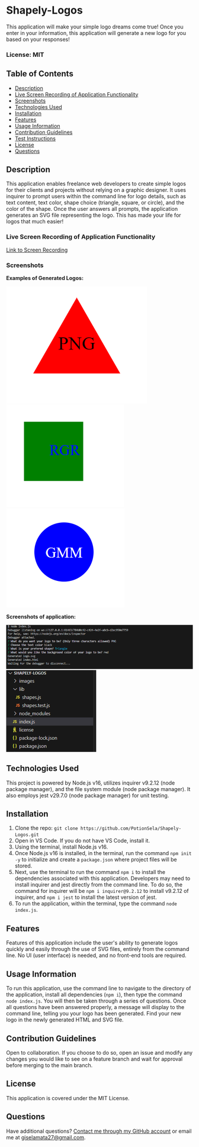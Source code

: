 # Shapely-Logos
This application will make your simple logo dreams come true! Once you enter in your information, this application will generate a new logo for you based on your responses!

### License: MIT

## Table of Contents
- [Description](#description)
- [Live Screen Recording of Application Functionality](#live-screen-recording-of-application-functionality)
- [Screenshots](#screenshots)
- [Technologies Used](#technologies-used)
- [Installation](#installation)
- [Features](#features)
- [Usage Information](#usage-information)
- [Contribution Guidelines](#contribution-guidelines)
- [Test Instructions](#test-instructions)
- [License](#license)
- [Questions](#questions)

## Description

This application enables freelance web developers to create simple logos for their clients and projects without relying on a graphic designer. It uses inquirer to prompt users within the command line for logo details, such as text content, text color, shape choice (triangle, square, or circle), and the color of the shape. Once the user answers all prompts, the application generates an SVG file representing the logo. This has made your life for logos that much easier!

### Live Screen Recording of Application Functionality
[Link to Screen Recording](https://drive.google.com/file/d/1PzrVTDdUa1pXKIKy05KZxdHyMVpudFAI/view)


### Screenshots
**Examples of Generated Logos:**

![example-logo1](./images/example2.png)
![example-logo2](./images/example3.png)
![example-logo3](./images/example4.png)


**Screenshots of application:**

![example-1](./images/example1.png)
![example-2](./images/example5.png)


## Technologies Used

This project is powered by Node.js v16, utilizes inquirer v9.2.12 (node package manager), and the file system module (node package manager). It also employs jest v29.7.0 (node package manager) for unit testing.


## Installation

1. Clone the repo: `git clone https://github.com/PotionSela/Shapely-Logos.git`
2. Open in VS Code. If you do not have VS Code, install it.
3. Using the terminal, install Node.js v16.
4. Once Node.js v16 is installed, in the terminal, run the command `npm init -y` to initialize and create a `package.json` where project files will be stored.
5. Next, use the terminal to run the command `npm i` to install the dependencies associated with this application. Developers may need to install inquirer and jest directly from the command line. To do so, the command for inquirer will be `npm i inquirer@9.2.12` to install v9.2.12 of inquirer, and `npm i jest` to install the latest version of jest.
6. To run the application, within the terminal, type the command `node index.js`.


## Features

Features of this application include the user's ability to generate logos quickly and easily through the use of SVG files, entirely from the command line. No UI (user interface) is needed, and no front-end tools are required.


## Usage Information

To run this application, use the command line to navigate to the directory of the application, install all dependencies (`npm i`), then type the command `node index.js`. You will then be taken through a series of questions. Once all questions have been answered properly, a message will display to the command line, telling you your logo has been generated. Find your new logo in the newly generated HTML and SVG file.


## Contribution Guidelines

Open to collaboration. If you choose to do so, open an issue and modify any changes you would like to see on a feature branch and wait for approval before merging to the main branch.


## License

This application is covered under the MIT License.


## Questions

Have additional questions? [Contact me through my GitHub account](https://github.com/PotionSela) or email me at giselamata27@gmail.com.